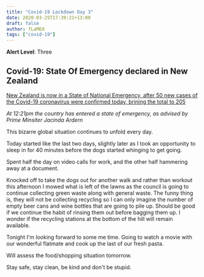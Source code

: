 ```yaml
---
title: "Covid-19 Lockdown Day 3"
date: 2020-03-25T17:39:21+13:00
draft: false
author: fLaMEd
tags: ["covid-19"]
---
```


**Alert Level**: Three

## Covid-19: State Of Emergency declared in New Zealand

[New Zealand is now in a State of National Emergency, after 50 new cases of the Covid-19 coronavirus were confirmed today, brining the total to 205](https://www.rnz.co.nz/news/national/412561/covid-19-state-of-emergency-declared-in-new-zealand)

_At 12:21pm the country has entered a state of emergency, as advised by Prime Minsiter Jacinda Ardern_

This bizarre global situation continues to unfold every day. 

Today started like the last two days, slightly later as I took an opportunity to sleep in for 40 minutes before the dogs started whinging to get going.

Spent half the day on video calls for work, and the other half hammering away at a document. 

Knocked off to take the dogs out for another walk and rather than workout this afternoon I mowed what is left of the lawns as the council is going to continue collecting green waste along with general waste. The funny thing is, they will not be collecting recycling so I can only imagine the number of empty beer cans and wine bottles that are going to pile up. Should be good if we continue the habit of rinsing them out before bagging them up. I wonder if the recycling stations at the bottom of the hill will remain available. 

Tonight I'm looking forward to some me time. Going to watch a movie with our wonderful flatmate and cook up the last of our fresh pasta. 

Will assess the food/shopping situation tomorrow.

Stay safe, stay clean, be kind and don't be stupid.